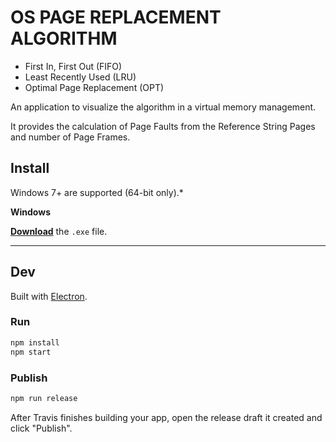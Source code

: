 # OS PAGE REPLACEMENT ALGORITHM

- First In, First Out (FIFO)
- Least Recently Used (LRU)
- Optimal Page Replacement (OPT)

An application to visualize the algorithm in a virtual memory management.

It provides the calculation of Page Faults from the Reference String Pages and number of Page Frames.

## Install

Windows 7+ are supported (64-bit only).*

**Windows**

[**Download**](https://github.com/dondondon22/Page-Replacement-Algorithms/releases/tag/v1.0.0) the `.exe` file.

---

## Dev

Built with [Electron](https://electronjs.org).

### Run

```sh
npm install
npm start
```

### Publish

```sh
npm run release
```

After Travis finishes building your app, open the release draft it created and click "Publish".
